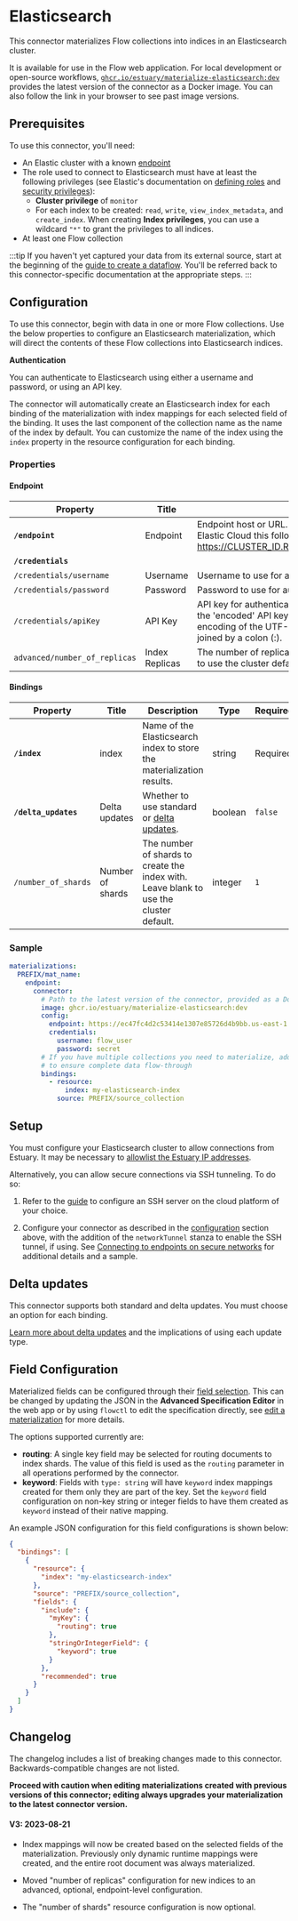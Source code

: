 # Elasticsearch

This connector materializes Flow collections into indices in an Elasticsearch cluster.

It is available for use in the Flow web application. For local development or open-source workflows, [`ghcr.io/estuary/materialize-elasticsearch:dev`](https://ghcr.io/estuary/materialize-elasticsearch:dev) provides the latest version of the connector as a Docker image. You can also follow the link in your browser to see past image versions.

## Prerequisites

To use this connector, you'll need:

- An Elastic cluster with a known [endpoint](https://www.elastic.co/guide/en/elasticsearch/reference/current/getting-started.html#send-requests-to-elasticsearch)
- The role used to connect to Elasticsearch must have at least the following privileges (see Elastic's documentation on [defining roles](https://www.elastic.co/guide/en/elasticsearch/reference/current/defining-roles.html#roles-indices-priv) and [security privileges](https://www.elastic.co/guide/en/elasticsearch/reference/current/security-privileges.html#privileges-list-indices)):
  - **Cluster privilege** of `monitor`
  - For each index to be created: `read`, `write`, `view_index_metadata`, and `create_index`. When creating **Index privileges**, you can use a wildcard `"*"` to grant the privileges to all indices.
- At least one Flow collection

:::tip
If you haven't yet captured your data from its external source, start at the beginning of the [guide to create a dataflow](../../../guides/create-dataflow.md). You'll be referred back to this connector-specific documentation at the appropriate steps.
:::

## Configuration

To use this connector, begin with data in one or more Flow collections.
Use the below properties to configure an Elasticsearch materialization, which will direct the contents of these Flow collections into Elasticsearch indices.

**Authentication**

You can authenticate to Elasticsearch using either a username and password, or using an API key.

The connector will automatically create an Elasticsearch index for each binding of the materialization with index mappings for each selected field of the binding. It uses the last component of the collection name as the name of the index by default. You can customize the name of the index using the `index` property in the resource configuration for each binding.

### Properties

#### Endpoint

| Property                      | Title          | Description                                                                                                                                                                                             | Type    | Required/Default |
| ----------------------------- | -------------- | ------------------------------------------------------------------------------------------------------------------------------------------------------------------------------------------------------- | ------- | ---------------- |
| **`/endpoint`**               | Endpoint       | Endpoint host or URL. Must start with http:// or https://. If using Elastic Cloud this follows the format https://CLUSTER_ID.REGION.CLOUD_PLATFORM.DOMAIN:PORT                                          | string  | Required         |
| **`/credentials`**            |                |                                                                                                                                                                                                         | object  | Required         |
| `/credentials/username`       | Username       | Username to use for authenticating with Elasticsearch.                                                                                                                                                  | string  |                  |
| `/credentials/password`       | Password       | Password to use for authenticating with Elasticsearch.                                                                                                                                                  | string  |                  |
| `/credentials/apiKey`         | API Key        | API key for authenticating with the Elasticsearch API. Must be the 'encoded' API key credentials, which is the Base64-encoding of the UTF-8 representation of the id and api_key joined by a colon (:). | string  |                  |
| `advanced/number_of_replicas` | Index Replicas | The number of replicas to create new indices with. Leave blank to use the cluster default.                                                                                                              | integer |                  |

#### Bindings

| Property             | Title            | Description                                                                            | Type    | Required/Default |
| -------------------- | ---------------- | -------------------------------------------------------------------------------------- | ------- | ---------------- |
| **`/index`**         | index            | Name of the Elasticsearch index to store the materialization results.                  | string  | Required         |
| **`/delta_updates`** | Delta updates    | Whether to use standard or [delta updates](#delta-updates).                            | boolean | `false`          |
| `/number_of_shards`  | Number of shards | The number of shards to create the index with. Leave blank to use the cluster default. | integer | `1`              |

### Sample

```yaml
materializations:
  PREFIX/mat_name:
    endpoint:
      connector:
        # Path to the latest version of the connector, provided as a Docker image
        image: ghcr.io/estuary/materialize-elasticsearch:dev
        config:
          endpoint: https://ec47fc4d2c53414e1307e85726d4b9bb.us-east-1.aws.found.io:9243
          credentials:
            username: flow_user
            password: secret
        # If you have multiple collections you need to materialize, add a binding for each one
        # to ensure complete data flow-through
        bindings:
          - resource:
              index: my-elasticsearch-index
            source: PREFIX/source_collection
```

## Setup

You must configure your Elasticsearch cluster to allow connections from Estuary. It may be necessary to [allowlist the Estuary IP addresses](/reference/allow-ip-addresses).

Alternatively, you can allow secure connections via SSH tunneling. To do so:

1. Refer to the [guide](../../../../guides/connect-network/) to configure an SSH server on the cloud platform of your choice.

2. Configure your connector as described in the [configuration](#configuration) section above, with the addition of the `networkTunnel` stanza to enable the SSH tunnel, if using. See [Connecting to endpoints on secure networks](../../../concepts/connectors.md#connecting-to-endpoints-on-secure-networks) for additional details and a sample.

## Delta updates

This connector supports both standard and delta updates. You must choose an option for each binding.

[Learn more about delta updates](/concepts/materialization/#delta-updates) and the implications of using each update type.

## Field Configuration

Materialized fields can be configured through their [field
selection](/concepts/materialization/#projected-fields). This can be
changed by updating the JSON in the **Advanced Specification Editor** in the web
app or by using `flowctl` to edit the specification directly, see [edit a
materialization](/guides/edit-data-flows/#edit-a-materialization) for
more details.

The options supported currently are:
- **routing**: A single key field may be selected for routing documents to index
  shards. The value of this field is used as the `routing` parameter in all
  operations performed by the connector.
- **keyword**: Fields with `type: string` will have `keyword` index mappings
  created for them only they are part of the key. Set the `keyword` field
  configuration on non-key string or integer fields to have them created as
  `keyword` instead of their native mapping.

An example JSON configuration for this field configurations is shown below:

```json
{
  "bindings": [
    {
      "resource": {
        "index": "my-elasticsearch-index"
      },
      "source": "PREFIX/source_collection",
      "fields": {
        "include": {
          "myKey": {
            "routing": true
          },
          "stringOrIntegerField": {
            "keyword": true
          }
        },
        "recommended": true
      }
    }
  ]
}
```

## Changelog

The changelog includes a list of breaking changes made to this connector. Backwards-compatible changes are not listed.

**Proceed with caution when editing materializations created with previous versions of this connector; editing always upgrades your materialization to the latest connector version.**

#### V3: 2023-08-21

- Index mappings will now be created based on the selected fields of the materialization. Previously only dynamic runtime mappings were created, and the entire root document was always materialized.

- Moved "number of replicas" configuration for new indices to an advanced, optional, endpoint-level configuration.

- The "number of shards" resource configuration is now optional.
